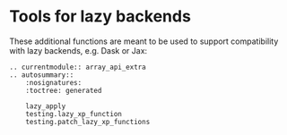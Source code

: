 # Tools for lazy backends

These additional functions are meant to be used to support compatibility with
lazy backends, e.g. Dask or Jax:

```{eval-rst}
.. currentmodule:: array_api_extra
.. autosummary::
    :nosignatures:
    :toctree: generated

    lazy_apply
    testing.lazy_xp_function
    testing.patch_lazy_xp_functions
```
